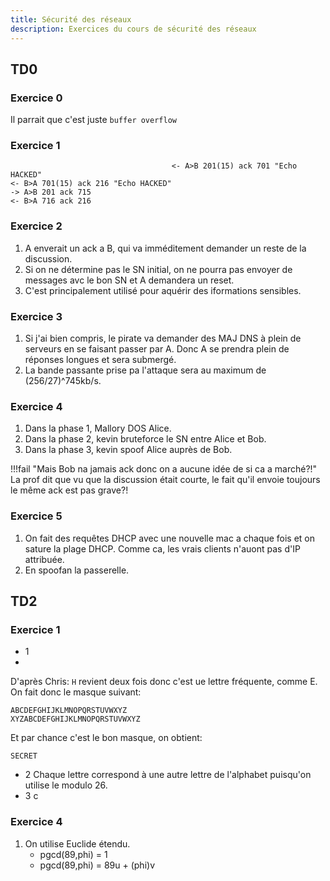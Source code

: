 ```yaml
---
title: Sécurité des réseaux
description: Exercices du cours de sécurité des réseaux
---
```


## TD0

### Exercice 0

Il parrait que c'est juste `buffer overflow`

### Exercice 1

                                        <- A>B 201(15) ack 701 "Echo HACKED"
    <- B>A 701(15) ack 216 "Echo HACKED"
    -> A>B 201 ack 715
    <- B>A 716 ack 216

### Exercice 2

1. A enverait un ack a B, qui va imméditement demander un reste de la discussion.
2. Si on ne détermine pas le SN initial, on ne pourra pas envoyer de messages avc le bon SN et A demandera un reset.
6. C'est principalement utilisé pour aquérir des iformations sensibles.

### Exercice 3

1. Si j'ai bien compris, le pirate va demander des MAJ DNS à plein de serveurs en se faisant passer par A. Donc A se prendra plein de réponses longues et sera submergé.
2. La bande passante prise pa l'attaque sera au maximum de (256/27)^745kb/s.

### Exercice 4

1. Dans la phase 1, Mallory DOS Alice.
2. Dans la phase 2, kevin bruteforce le SN entre Alice et Bob.
3. Dans la phase 3, kevin spoof Alice auprès de Bob.

!!!fail "Mais Bob na jamais ack donc on a aucune idée de si ca a marché?!"
    La prof dit que vu que la discussion était courte, le fait qu'il envoie toujours le même ack est pas grave?!

### Exercice 5

1. On fait des requêtes DHCP avec une nouvelle mac a chaque fois et on sature la plage DHCP. Comme ca, les vrais clients n'auont pas d'IP attribuée.
2. En spoofan la passerelle.

## TD2

### Exercice 1

- 1
-

D'après Chris: `H` revient deux fois donc c'est ue lettre fréquente, comme E.
On fait donc le masque suivant:

    ABCDEFGHIJKLMNOPQRSTUVWXYZ
    XYZABCDEFGHIJKLMNOPQRSTUVWXYZ

Et par chance c'est le bon masque, on obtient:

    SECRET

- 2 Chaque lettre correspond à une autre lettre de l'alphabet puisqu'on utilise le modulo 26.
- 3 c

### Exercice 4

1. On utilise Euclide étendu.  
     - pgcd(89,phi) = 1
     - pgcd(89,phi) = 89u + (phi)v
